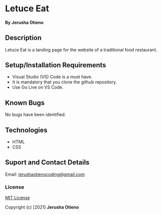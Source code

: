 # Letuce Eat

#### By Jerusha Otieno

## Description
Letuce Eat is a landing page for the website of a traditional food restaurant. 

## Setup/Installation Requirements
* Visual Studio (VS) Code is a must have.
* It is mandatory that you clone the github repository.
* Use Go Live on VS Code.

## Known Bugs
No bugs have been identified.

## Technologies
* HTML
* CSS

## Suport and Contact Details
Email: jerushaotienocoding@gmail.com

### License
[MIT License](./LICENSE)

Copyright (c) [2021] **Jerusha Otieno**
